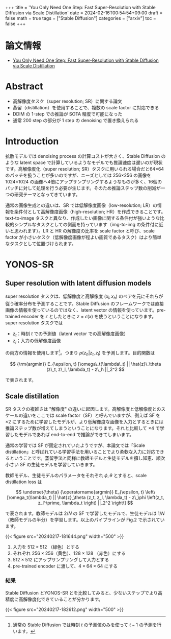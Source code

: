 +++
title = 'You Only Need One Step: Fast Super-Resolution with Stable Diffusion via Scale Distillation'
date = 2024-02-16T00:54:54+09:00
draft = false
math = true
tags = ["Stable Diffusion"]
categories = ["arxiv"]
toc = false
+++


# 論文情報

- [You Only Need One Step: Fast Super-Resolution with Stable Diffusion via Scale Distillation](https://arxiv.org/pdf/2401.17258.pdf)

# Abstract

* 高解像度タスク（super resolution; SR）に関する論文
* 蒸留（distillation）を使用することで、複数の scale factor に対応できる
* DDIM の 1-step での推論が SOTA 精度で可能になった
* 通常 200 step の部分が 1 step の denoising で置き換えられる


# Introduction

拡散モデルでは denoising process の計算コストが大きく、Stable Diffusion のような latent space で計算しているようなモデルでも推論速度は遅いのが現状です。高解像度化（super resolution; SR）タスクに用いられる場合だと64×64のパッチを扱うことが多いのですが、ニーズとしては 256×256 の画像を 1024×1024 の画像へ4倍にアップサンプリングするようなものが多く、16個のパッチに対して処理を行う必要が生じます。そのため推論ステップ数の削減が一つの研究テーマとなってきています。

通常の画像生成との違いは、SR では低解像度画像（low-resolution; LR）の情報を条件付として高解像度画像（high-resolution; HR）を作成できることです。text-to-image タスクと異なり、作成したい画像に関する条件付が強いような比較的シンプルなタスクとしての側面を持っています（img-to-img の条件付に近いと思われます）。LR と HR の解像度の比率を scale factor と呼び、scale factor が小さいタスク（低解像度画像が程よい画質であるタスク）はより簡単なタスクとして位置づけられます。


# YONOS-SR

## Super resolution with latent diffusion models


super resolution タスクは、低解像度と高解像度 $(x_l, x_h)$ のペアを元にそれらが従う確率分布を予測することです。Stable Diffusion のフレームワークでは直接画像の情報を使っているのではなく、latent vector の情報を使っています。pre-trained encoder を $\epsilon$ としたときに $z = \epsilon(x)$ を使うということになります。super resolution タスクでは

* $z_t$：時刻 $t$ での予測値（latent vector での高解像度画像）
* $z_l$；入力の低解像度画像

の両方の情報を使用します[^a]。つまり $p(z_h|z_t, z_l)$ を予測します。目的関数は

$$
{\rm{argmin}} E_{\epsilon, t} [\omega\_t(\lambda\_t) || \hat{z}\_\theta (z\_t, z\_l, \lambda_t) - z\_h ||_2^2
$$

で表されます。


## Scale distillation


SR タスクの複雑さは "解像度" の違いに起因します。高解像度と低解像度とのスケールの違いをここでは scale factor（SF）と呼んでいますが、例えば SF を $\times 2$ にするために学習したモデルが、より低解像度な画像を入力とするときには推論ステップ数が増えてしまうということになります。それと比較して $\times 4$ で学習したモデルであれば end-to-end で推論ができてしまいます。

通常の学習では SF が固定されていたようですが、本論文では「Scale distillation」と呼ばれている学習手法を用いることでより柔軟な入力に対応できるということです。蒸留手法と同様に教師モデルと生徒モデルを擁し知恵、順次小さい SF の生徒モデルを学習していきます。

教師モデル、生徒モデルのパラメータをそれぞれ $\phi, \theta$ とすると、scale distillation loss は

$$
\underset{\theta} {\operatorname{argmin}}  E_{\epsilon, t} \left\[\omega_t(\lambda_t) || \hat{z}_\theta (z_t, z_l, \lambda_t) - z\_\phi \left(z_t, z_l^\prime, \lambda_t \right) ||_2^2 \right\]
$$

で表されます。教師モデルは $2/N$ の SF で学習したモデルで、生徒モデルは $1/N$（教師モデルの半分）を学習します。以上のパイプラインが Fig.2 で示されています。

{{< figure src="20240217-181644.png" width="500" >}} 


1. 入力を $512\times 512$ （緑色）とする
2. それぞれ $256\times 256$（黄色）、$128 \times 128$ （赤色）にする
3. $512\times 512$ にアップサンプリングして入力とする
4. pre-trained encoder に渡して、$4\times 64\times 64$ にする


### 結果

Stable Diffusion とYONOS-SR とを比較してみると、少ないステップでより高精度に高解像度化できていることが分かります。

{{< figure src="20240217-182612.png" width="500" >}} 




[^a]: 通常の Stable Diffusion では時刻 $t$ の予測値のみを使って $t-1$ の予測を行います。

